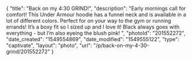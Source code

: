 {
    "title": "Back on my 4:30 GRIND!",
    "description": "Early mornings call for comfort! This Under Armour hoodie has a funnel neck and is available in a lot of different colors. Perfect for on your way to the gym or running errands! It’s a boxy fit so I sized up and I love it! Black always goes with everything - but I’m also eyeing the blush pink! ",
    "photoId": "201552272",
    "date_created": "1549554869",
    "date_modified": "1549555122",
    "type": "captivate",
    "layout": "photo",
    "url": "\/p\/back-on-my-4-30-grind\/201552272"
}